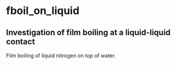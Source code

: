 # fboil_on_liquid

## Investigation of film boiling at a liquid-liquid contact

Film boiling of liquid nitrogen on top of water.